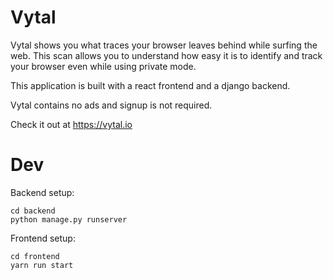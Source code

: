 # Vytal

Vytal shows you what traces your browser leaves behind while surfing the web. This scan allows you to understand how easy it is to identify and track your browser even while using private mode.

This application is built with a react frontend and a django backend.

Vytal contains no ads and signup is not required.

Check it out at https://vytal.io

# Dev

Backend setup:

```
cd backend
python manage.py runserver
```

Frontend setup:

```
cd frontend
yarn run start
```
